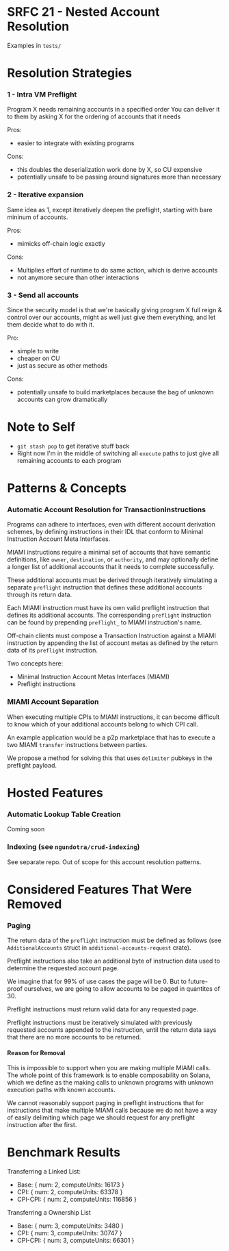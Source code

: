 # SRFC 21 - Nested Account Resolution

Examples in `tests/`


# Resolution Strategies

### 1 - Intra VM Preflight

Program X needs remaining accounts in a specified order
You can deliver it to them by asking X for the ordering of accounts that it needs

Pros: 
- easier to integrate with existing programs


Cons: 
- this doubles the deserialization work done by X, so CU expensive
- potentially unsafe to be passing around signatures more than necessary

### 2 - Iterative expansion

Same idea as 1, except iteratively deepen the preflight, starting with bare mininum of accounts.

Pros:
- mimicks off-chain logic exactly

Cons:
- Multiplies effort of runtime to do same action, which is derive accounts
- not anymore secure than other interactions

### 3 - Send all accounts

Since the security model is that we're basically giving program X full reign & control over our accounts,
might as well just give them everything, and let them decide what to do with it.

Pro:
- simple to write
- cheaper on CU
- just as secure as other methods

Cons:
- potentially unsafe to build marketplaces because the bag of unknown accounts can grow dramatically


# Note to Self

- `git stash pop` to get iterative stuff back
- Right now I'm in the middle of switching all `execute` paths to just give all remaining accounts to each program

# Patterns & Concepts

### Automatic Account Resolution for TransactionInstructions

Programs can adhere to interfaces, even with different account derivation schemes,
 by defining instructions in their IDL that conform to Minimal Instruction Account
 Meta Interfaces.

 MIAMI instructions require a minimal set of accounts that have semantic definitions, like `owner`, `destination`, or `authority`, and may optionally define a longer list of additional accounts that it needs to complete successfully.

 These additional accounts must be derived through iteratively simulating a separate `preflight` instruction that defines these additional accounts through its return data. 

 Each MIAMI instruction must have its own valid preflight instruction that defines its additional accounts. The corresponding `preflight` instruction can be found by prepending `preflight_` to MIAMI instruction's name.

 Off-chain clients must compose a Transaction Instruction against a MIAMI instruction by appending the list of account metas as defined by the return data of its `preflight` instruction.


Two concepts here:
- Minimal Instruction Account Metas Interfaces (MIAMI)
- Preflight instructions

### MIAMI Account Separation

When executing multiple CPIs to MIAMI instructions, 
it can become difficult to know which of your additional accounts
belong to which CPI call.

An example application would be a p2p marketplace that has to execute a
two MIAMI `transfer` instructions between parties.

We propose a method for solving this that uses `delimiter` pubkeys 
in the preflight payload.

# Hosted Features

### Automatic Lookup Table Creation

Coming soon

### Indexing (see `ngundotra/crud-indexing`)

See separate repo. Out of scope for this account resolution patterns.

# Considered Features That Were Removed

### Paging

The return data of the `preflight` instruction must be defined as follows (see `AdditionalAccounts` struct in `additional-accounts-request` crate).

Preflight instructions also take an additional byte of instruction data used to determine the requested account page. 

We imagine that for 99% of use cases the page will be 0. But to future-proof ourselves, we are going to allow accounts to be paged in quantites of 30.

Preflight instructions must return valid data for any requested page. 

Preflight instructions must be iteratively simulated with previously 
requested accounts appended to the instruction, until the return data says that
there are no more accounts to be returned.

#### Reason for Removal

This is impossible to support when you are making multiple MIAMI calls. 
The whole point of this framework is to enable composability on Solana, which we define
as the making calls to unknown programs with unknown execution paths with known accounts.

We cannot reasonably support paging in preflight instructions that for instructions that make 
multiple MIAMI calls because we do not have a way of easily delimiting which page we
should request for any preflight instruction after the first.



# Benchmark Results

Transferring a Linked List:
- Base: { num: 2, computeUnits: 16173 }
- CPI: { num: 2, computeUnits: 63378 }
- CPI-CPI: { num: 2, computeUnits: 116856 }

Transferring a Ownership List
- Base: { num: 3, computeUnits: 3480 }
- CPI: { num: 3, computeUnits: 30747 }
- CPI-CPI: { num: 3, computeUnits: 66301 }
